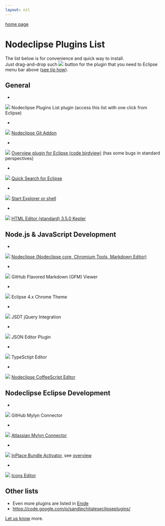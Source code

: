 ```yaml
---
layout: nil
---
```


[home page](/)

# Nodeclipse Plugins List

The list below is for convenience and quick way to install.  
Just drag-and-drop such <img src="http://marketplace.eclipse.org/sites/all/modules/custom/marketplace/images/installbutton.png">
 button for the plugin that you need to Eclipse menu bar above ([see tip how](/img/how-drap-an-drop-to-install.png)).

## General

- <a href="http://marketplace.eclipse.org/marketplace-client-intro?mpc_install=1084253">
<img src="http://marketplace.eclipse.org/sites/all/modules/custom/marketplace/images/installbutton.png"></a>
Nodeclipse Plugins List plugin (access this list with one click from Eclipse)
- <a href="http://marketplace.eclipse.org/marketplace-client-intro?mpc_install=1076754">
<img src="http://marketplace.eclipse.org/sites/all/modules/custom/marketplace/images/installbutton.png"></a>
[Nodeclipse Git Addon](http://www.nodeclipse.org/git/addon/)
- <a href="http://marketplace.eclipse.org/marketplace-client-intro?mpc_install=687236" class="drag">
<img src="http://marketplace.eclipse.org/sites/all/modules/custom/marketplace/images/installbutton.png"></a>
[Overview plugin for Eclipse (code birdview)](http://marketplace.eclipse.org/node/687236) (has some bugs in standard perspectives)
- <a href="http://marketplace.eclipse.org/marketplace-client-intro?mpc_install=993512">
<img src="http://marketplace.eclipse.org/sites/all/modules/custom/marketplace/images/installbutton.png"></a>
[Quick Search for Eclipse](http://marketplace.eclipse.org/content/quick-search-eclipse)
- <a href="http://marketplace.eclipse.org/marketplace-client-intro?mpc_install=641101">
<img src="http://marketplace.eclipse.org/sites/all/modules/custom/marketplace/images/installbutton.png"/></a>
[Start Explorer or shell](http://marketplace.eclipse.org/node/641101)
- <a href="http://marketplace.eclipse.org/marketplace-client-intro?mpc_install=1103239">
<img src="http://marketplace.eclipse.org/sites/all/modules/custom/marketplace/images/installbutton.png"></a>
[HTML Editor (standard) 3.5.0 Kepler](http://marketplace.eclipse.org/content/html-editor-standard)


## Node.js & JavaScript Development

- <a href="http://marketplace.eclipse.org/marketplace-client-intro?mpc_install=759140">
<img src="http://marketplace.eclipse.org/sites/all/modules/custom/marketplace/images/installbutton.png"></a>
[Nodeclipse (Nodeclipse core, Chromium Tools, Markdown Editor)](http://www.nodeclipse.org)
- <a href="http://marketplace.eclipse.org/marketplace-client-intro?mpc_install=900708">
<img src="http://marketplace.eclipse.org/sites/all/modules/custom/marketplace/images/installbutton.png"></a>
GitHub Flavored Markdown (GFM) Viewer
- <a href="http://marketplace.eclipse.org/marketplace-client-intro?mpc_install=339851">
<img src="http://marketplace.eclipse.org/sites/all/modules/custom/marketplace/images/installbutton.png"></a>
Eclipse 4.x Chrome Theme
- <a href="http://marketplace.eclipse.org/marketplace-client-intro?mpc_install=58952">
<img src="http://marketplace.eclipse.org/sites/all/modules/custom/marketplace/images/installbutton.png"></a>
JSDT jQuery Integration
- <a href="http://marketplace.eclipse.org/marketplace-client-intro?mpc_install=945">
<img src="http://marketplace.eclipse.org/sites/all/modules/custom/marketplace/images/installbutton.png"></a>
JSON Editor Plugin
- <a href="http://marketplace.eclipse.org/marketplace-client-intro?mpc_install=1060522">
<img src="http://marketplace.eclipse.org/sites/all/modules/custom/marketplace/images/installbutton.png"></a>
TypeSctipt Editor
- <a href="http://marketplace.eclipse.org/marketplace-client-intro?mpc_install=1097343">
<img src="http://marketplace.eclipse.org/sites/all/modules/custom/marketplace/images/installbutton.png"/></a>
[Nodeclipse CoffeeScript Editor](/coffeescript)


## Nodeclipse Eclipse Development

- <a href="http://marketplace.eclipse.org/marketplace-client-intro?mpc_install=1147">
<img src="http://marketplace.eclipse.org/sites/all/modules/custom/marketplace/images/installbutton.png"></a>
GitHub Mylyn Connector
- <a href="http://marketplace.eclipse.org/marketplace-client-intro?mpc_install=950">
<img src="http://marketplace.eclipse.org/sites/all/modules/custom/marketplace/images/installbutton.png"></a>
[Atlassian Mylyn Connector](http://marketplace.eclipse.org/content/atlassian-connector-eclipse)
- <a href="http://marketplace.eclipse.org/marketplace-client-intro?mpc_install=485277">
<img src="http://marketplace.eclipse.org/sites/all/modules/custom/marketplace/images/installbutton.png"></a>
[InPlace Bundle Activator](http://marketplace.eclipse.org/content/inplace-bundle-activator), see [overview](http://javatime.no/blog/inplace-activator-overview/)
- <a href="http://marketplace.eclipse.org/marketplace-client-intro?mpc_install=322221">
<img src="http://marketplace.eclipse.org/sites/all/modules/custom/marketplace/images/installbutton.png"></a>
[Icons Editor](http://code.google.com/a/eclipselabs.org/p/eclipse-icons-editor/)

## Other lists

- Even more plugins are listed in [Enide](http://marketplace.eclipse.org/content/enide-eclipse-nodejs-ide)
- <https://code.google.com/p/sandipchitaleseclipseplugins/>

[Let us know](/community) more.



